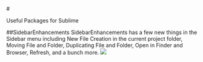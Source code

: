 #<div style="textalign:center">Useful Packages for Sublime</div>

##SidebarEnhancements
SidebarEnhancements has a few new things in the Sidebar menu including New File Creation in the current project folder, Moving File and Folder, Duplicating File and Folder, Open in Finder and Browser, Refresh, and a bunch more.
<img src="http://media02.hongkiat.com/sublime-text-plugins/sidebar-enhancement.jpg?new">
